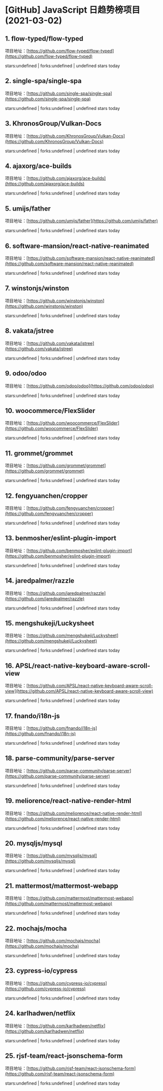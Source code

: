# [GitHub] JavaScript 日趋势榜项目(2021-03-02)

## 1. flow-typed/flow-typed 

项目地址：[https://github.com/flow-typed/flow-typed](https://github.com/flow-typed/flow-typed)

stars:undefined | forks:undefined | undefined stars today 



## 2. single-spa/single-spa 

项目地址：[https://github.com/single-spa/single-spa](https://github.com/single-spa/single-spa)

stars:undefined | forks:undefined | undefined stars today 



## 3. KhronosGroup/Vulkan-Docs 

项目地址：[https://github.com/KhronosGroup/Vulkan-Docs](https://github.com/KhronosGroup/Vulkan-Docs)

stars:undefined | forks:undefined | undefined stars today 



## 4. ajaxorg/ace-builds 

项目地址：[https://github.com/ajaxorg/ace-builds](https://github.com/ajaxorg/ace-builds)

stars:undefined | forks:undefined | undefined stars today 



## 5. umijs/father 

项目地址：[https://github.com/umijs/father](https://github.com/umijs/father)

stars:undefined | forks:undefined | undefined stars today 



## 6. software-mansion/react-native-reanimated 

项目地址：[https://github.com/software-mansion/react-native-reanimated](https://github.com/software-mansion/react-native-reanimated)

stars:undefined | forks:undefined | undefined stars today 



## 7. winstonjs/winston 

项目地址：[https://github.com/winstonjs/winston](https://github.com/winstonjs/winston)

stars:undefined | forks:undefined | undefined stars today 



## 8. vakata/jstree 

项目地址：[https://github.com/vakata/jstree](https://github.com/vakata/jstree)

stars:undefined | forks:undefined | undefined stars today 



## 9. odoo/odoo 

项目地址：[https://github.com/odoo/odoo](https://github.com/odoo/odoo)

stars:undefined | forks:undefined | undefined stars today 



## 10. woocommerce/FlexSlider 

项目地址：[https://github.com/woocommerce/FlexSlider](https://github.com/woocommerce/FlexSlider)

stars:undefined | forks:undefined | undefined stars today 



## 11. grommet/grommet 

项目地址：[https://github.com/grommet/grommet](https://github.com/grommet/grommet)

stars:undefined | forks:undefined | undefined stars today 



## 12. fengyuanchen/cropper 

项目地址：[https://github.com/fengyuanchen/cropper](https://github.com/fengyuanchen/cropper)

stars:undefined | forks:undefined | undefined stars today 



## 13. benmosher/eslint-plugin-import 

项目地址：[https://github.com/benmosher/eslint-plugin-import](https://github.com/benmosher/eslint-plugin-import)

stars:undefined | forks:undefined | undefined stars today 



## 14. jaredpalmer/razzle 

项目地址：[https://github.com/jaredpalmer/razzle](https://github.com/jaredpalmer/razzle)

stars:undefined | forks:undefined | undefined stars today 



## 15. mengshukeji/Luckysheet 

项目地址：[https://github.com/mengshukeji/Luckysheet](https://github.com/mengshukeji/Luckysheet)

stars:undefined | forks:undefined | undefined stars today 



## 16. APSL/react-native-keyboard-aware-scroll-view 

项目地址：[https://github.com/APSL/react-native-keyboard-aware-scroll-view](https://github.com/APSL/react-native-keyboard-aware-scroll-view)

stars:undefined | forks:undefined | undefined stars today 



## 17. fnando/i18n-js 

项目地址：[https://github.com/fnando/i18n-js](https://github.com/fnando/i18n-js)

stars:undefined | forks:undefined | undefined stars today 



## 18. parse-community/parse-server 

项目地址：[https://github.com/parse-community/parse-server](https://github.com/parse-community/parse-server)

stars:undefined | forks:undefined | undefined stars today 



## 19. meliorence/react-native-render-html 

项目地址：[https://github.com/meliorence/react-native-render-html](https://github.com/meliorence/react-native-render-html)

stars:undefined | forks:undefined | undefined stars today 



## 20. mysqljs/mysql 

项目地址：[https://github.com/mysqljs/mysql](https://github.com/mysqljs/mysql)

stars:undefined | forks:undefined | undefined stars today 



## 21. mattermost/mattermost-webapp 

项目地址：[https://github.com/mattermost/mattermost-webapp](https://github.com/mattermost/mattermost-webapp)

stars:undefined | forks:undefined | undefined stars today 



## 22. mochajs/mocha 

项目地址：[https://github.com/mochajs/mocha](https://github.com/mochajs/mocha)

stars:undefined | forks:undefined | undefined stars today 



## 23. cypress-io/cypress 

项目地址：[https://github.com/cypress-io/cypress](https://github.com/cypress-io/cypress)

stars:undefined | forks:undefined | undefined stars today 



## 24. karlhadwen/netflix 

项目地址：[https://github.com/karlhadwen/netflix](https://github.com/karlhadwen/netflix)

stars:undefined | forks:undefined | undefined stars today 



## 25. rjsf-team/react-jsonschema-form 

项目地址：[https://github.com/rjsf-team/react-jsonschema-form](https://github.com/rjsf-team/react-jsonschema-form)

stars:undefined | forks:undefined | undefined stars today 



